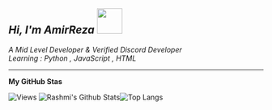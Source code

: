 <h2><em> Hi, I'm AmirReza <img src="https://cdn.discordapp.com/emojis/854285049260539914.gif?size=128&quality=lossless" width="50"></h2>
<p>A Mid Level Developer & Verified Discord Developer </br>Learning : 
Python , JavaScript , HTML
</em></p>

---




**My GitHub Stas**

![Views](https://komarev.com/ghpvc/?username=Self-ar&style=flat-square&label=Views)
![Rashmi's Github Stats](https://github-readme-stats.vercel.app/api?username=Self-ar&count_private=true&show_icons=true&include_all_commits=true)![Top Langs](https://github-readme-stats.vercel.app/api/top-langs/?username=Ar-self&hide=TeX&layout=compact)
